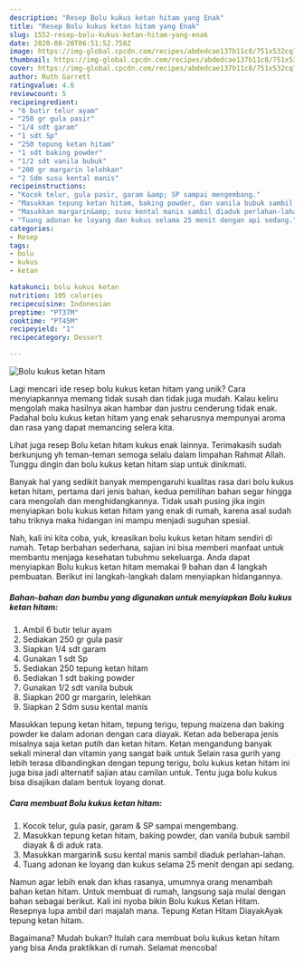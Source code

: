 ```yaml
---
description: "Resep Bolu kukus ketan hitam yang Enak"
title: "Resep Bolu kukus ketan hitam yang Enak"
slug: 1552-resep-bolu-kukus-ketan-hitam-yang-enak
date: 2020-08-20T06:51:52.758Z
image: https://img-global.cpcdn.com/recipes/abdedcae137b11c8/751x532cq70/bolu-kukus-ketan-hitam-foto-resep-utama.jpg
thumbnail: https://img-global.cpcdn.com/recipes/abdedcae137b11c8/751x532cq70/bolu-kukus-ketan-hitam-foto-resep-utama.jpg
cover: https://img-global.cpcdn.com/recipes/abdedcae137b11c8/751x532cq70/bolu-kukus-ketan-hitam-foto-resep-utama.jpg
author: Ruth Garrett
ratingvalue: 4.6
reviewcount: 5
recipeingredient:
- "6 butir telur ayam"
- "250 gr gula pasir"
- "1/4 sdt garam"
- "1 sdt Sp"
- "250 tepung ketan hitam"
- "1 sdt baking powder"
- "1/2 sdt vanila bubuk"
- "200 gr margarin lelehkan"
- "2 Sdm susu kental manis"
recipeinstructions:
- "Kocok telur, gula pasir, garam &amp; SP sampai mengembang."
- "Masukkan tepung ketan hitam, baking powder, dan vanila bubuk sambil diayak &amp; di aduk rata."
- "Masukkan margarin&amp; susu kental manis sambil diaduk perlahan-lahan."
- "Tuang adonan ke loyang dan kukus selama 25 menit dengan api sedang."
categories:
- Resep
tags:
- bolu
- kukus
- ketan

katakunci: bolu kukus ketan 
nutrition: 105 calories
recipecuisine: Indonesian
preptime: "PT37M"
cooktime: "PT45M"
recipeyield: "1"
recipecategory: Dessert

---
```



![Bolu kukus ketan hitam](https://img-global.cpcdn.com/recipes/abdedcae137b11c8/751x532cq70/bolu-kukus-ketan-hitam-foto-resep-utama.jpg)

Lagi mencari ide resep bolu kukus ketan hitam yang unik? Cara menyiapkannya memang tidak susah dan tidak juga mudah. Kalau keliru mengolah maka hasilnya akan hambar dan justru cenderung tidak enak. Padahal bolu kukus ketan hitam yang enak seharusnya mempunyai aroma dan rasa yang dapat memancing selera kita.

Lihat juga resep Bolu ketan hitam kukus enak lainnya. Terimakasih sudah berkunjung yh teman-teman semoga selalu dalam limpahan Rahmat Allah. Tunggu dingin dan bolu kukus ketan hitam siap untuk dinikmati.

Banyak hal yang sedikit banyak mempengaruhi kualitas rasa dari bolu kukus ketan hitam, pertama dari jenis bahan, kedua pemilihan bahan segar hingga cara mengolah dan menghidangkannya. Tidak usah pusing jika ingin menyiapkan bolu kukus ketan hitam yang enak di rumah, karena asal sudah tahu triknya maka hidangan ini mampu menjadi suguhan spesial.


Nah, kali ini kita coba, yuk, kreasikan bolu kukus ketan hitam sendiri di rumah. Tetap berbahan sederhana, sajian ini bisa memberi manfaat untuk membantu menjaga kesehatan tubuhmu sekeluarga. Anda dapat menyiapkan Bolu kukus ketan hitam memakai 9 bahan dan 4 langkah pembuatan. Berikut ini langkah-langkah dalam menyiapkan hidangannya.

<!--inarticleads1-->

##### Bahan-bahan dan bumbu yang digunakan untuk menyiapkan Bolu kukus ketan hitam:

1. Ambil 6 butir telur ayam
1. Sediakan 250 gr gula pasir
1. Siapkan 1/4 sdt garam
1. Gunakan 1 sdt Sp
1. Sediakan 250 tepung ketan hitam
1. Sediakan 1 sdt baking powder
1. Gunakan 1/2 sdt vanila bubuk
1. Siapkan 200 gr margarin, lelehkan
1. Siapkan 2 Sdm susu kental manis


Masukkan tepung ketan hitam, tepung terigu, tepung maizena dan baking powder ke dalam adonan dengan cara diayak. Ketan ada beberapa jenis misalnya saja ketan putih dan ketan hitam. Ketan mengandung banyak sekali mineral dan vitamin yang sangat baik untuk Selain rasa gurih yang lebih terasa dibandingkan dengan tepung terigu, bolu kukus ketan hitam ini juga bisa jadi alternatif sajian atau camilan untuk. Tentu juga bolu kukus bisa disajikan dalam bentuk loyang donat. 

<!--inarticleads2-->

##### Cara membuat Bolu kukus ketan hitam:

1. Kocok telur, gula pasir, garam &amp; SP sampai mengembang.
1. Masukkan tepung ketan hitam, baking powder, dan vanila bubuk sambil diayak &amp; di aduk rata.
1. Masukkan margarin&amp; susu kental manis sambil diaduk perlahan-lahan.
1. Tuang adonan ke loyang dan kukus selama 25 menit dengan api sedang.


Namun agar lebih enak dan khas rasanya, umumnya orang menambah bahan ketan hitam. Untuk membuat di rumah, langsung saja mulai dengan bahan sebagai berikut. Kali ini nyoba bikin Bolu kukus Ketan Hitam. Resepnya lupa ambil dari majalah mana. Tepung Ketan Hitam DiayakAyak tepung ketan hitam. 

Bagaimana? Mudah bukan? Itulah cara membuat bolu kukus ketan hitam yang bisa Anda praktikkan di rumah. Selamat mencoba!
